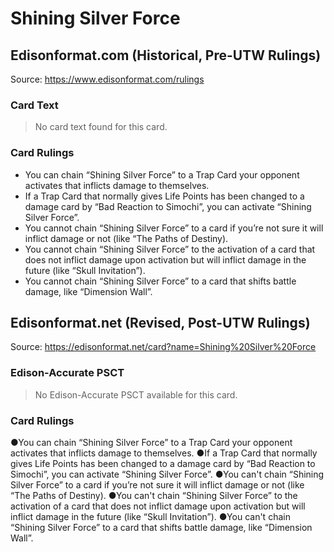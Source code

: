 # Shining Silver Force

## Edisonformat.com (Historical, Pre-UTW Rulings)

Source: https://www.edisonformat.com/rulings

### Card Text

> No card text found for this card.

### Card Rulings

*   You can chain “Shining Silver Force” to a Trap Card your opponent activates that inflicts damage to themselves.
*   If a Trap Card that normally gives Life Points has been changed to a damage card by “Bad Reaction to Simochi”, you can activate “Shining Silver Force”.
*   You cannot chain “Shining Silver Force” to a card if you’re not sure it will inflict damage or not (like “The Paths of Destiny).
*   You cannot chain “Shining Silver Force” to the activation of a card that does not inflict damage upon activation but will inflict damage in the future (like “Skull Invitation”).
*   You cannot chain “Shining Silver Force” to a card that shifts battle damage, like “Dimension Wall”.

## Edisonformat.net (Revised, Post-UTW Rulings)

Source: https://edisonformat.net/card?name=Shining%20Silver%20Force

### Edison-Accurate PSCT

> No Edison-Accurate PSCT available for this card.

### Card Rulings

●You can chain “Shining Silver Force” to a Trap Card your opponent activates that inflicts damage to themselves.
●If a Trap Card that normally gives Life Points has been changed to a damage card by “Bad Reaction to Simochi”, you can activate “Shining Silver Force”.
●You can't chain “Shining Silver Force” to a card if you’re not sure it will inflict damage or not (like “The Paths of Destiny).
●You can't chain “Shining Silver Force” to the activation of a card that does not inflict damage upon activation but will inflict damage in the future (like “Skull Invitation”).
●You can't chain “Shining Silver Force” to a card that shifts battle damage, like “Dimension Wall”.
            